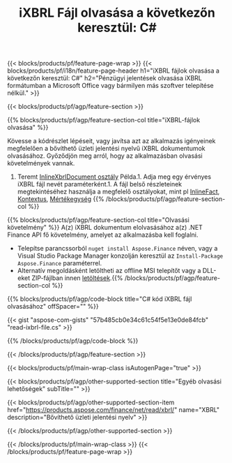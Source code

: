 ﻿---
title: "iXBRL Fájl olvasása a következőn keresztül: C#"
description: Mintakód a(z) iXBRL fájl olvasásához. Használjon API példakódot iXBRL fájlok kötegelt olvasásához a .NET alapú alkalmazásokban. 
url: /hu/net/read/ixbrl/
family: finance
platformtag: net
feature: read
informat: iXBRL
outformat: 
otherformats: 
---
{{< blocks/products/pf/feature-page-wrap >}}
{{< blocks/products/pf/i18n/feature-page-header h1="iXBRL fájlok olvasása a következőn keresztül: C#" h2="Pénzügyi jelentések olvasása iXBRL formátumban a Microsoft Office vagy bármilyen más szoftver telepítése nélkül." >}}

{{< blocks/products/pf/agp/feature-section >}}

{{% blocks/products/pf/agp/feature-section-col title="iXBRL-fájlok olvasása" %}}

Kövesse a kódrészlet lépéseit, vagy javítsa azt az alkalmazás igényeinek megfelelően a bővíthető üzleti jelentési nyelvű iXBRL dokumentumok olvasásához. Győződjön meg arról, hogy az alkalmazásban olvasási követelmények vannak.

1. Teremt [InlineXbrlDocument osztály](https://apireference.aspose.com/finance/net/aspose.finance.xbrl.inline/inlinexbrldocument) Példa.1. Adja meg egy érvényes iXBRL fájl nevét paraméterként.1. A fájl belső részleteinek megtekintéséhez használja a megfelelő osztályokat, mint pl [InlineFact](https://apireference.aspose.com/finance/net/aspose.finance.xbrl.inline/inlinefact), [Kontextus](https://apireference.aspose.com/finance/net/aspose.finance.xbrl/context), [Mértékegység](https://apireference.aspose.com/finance/net/aspose.finance.xbrl/unit) 
{{% /blocks/products/pf/agp/feature-section-col %}}

{{% blocks/products/pf/agp/feature-section-col title="Olvasási követelmény" %}}
A(z) iXBRL dokumentum elolvasásához a(z) .NET Finance API fő követelmény, amelyet az alkalmazásba kell foglalni. 
- Telepítse parancssorból ```nuget install Aspose.Finance``` néven, vagy a Visual Studio Package Manager konzolján keresztül az ```Install-Package Aspose.Finance``` paraméterrel.
- Alternatív megoldásként letöltheti az offline MSI telepítőt vagy a DLL-eket ZIP-fájlban innen [letöltések](https://downloads.aspose.com/finance/net).{{% /blocks/products/pf/agp/feature-section-col %}}

{{% blocks/products/pf/agp/code-block title="C# kód iXBRL fájl olvasásához" offSpacer="" %}}

{{< gist "aspose-com-gists" "57b485cb0e34c61c54f5e13e0de84fcb" "read-ixbrl-file.cs" >}}

{{% /blocks/products/pf/agp/code-block %}}

{{< /blocks/products/pf/agp/feature-section >}}

{{< blocks/products/pf/main-wrap-class isAutogenPage="true" >}}

{{< blocks/products/pf/agp/other-supported-section title="Egyéb olvasási lehetőségek" subTitle="" >}}

{{< blocks/products/pf/agp/other-supported-section-item href="https://products.aspose.com/finance/net/read/xbrl/" name="XBRL" description="Bővíthető üzleti jelentési nyelv" >}}

{{< /blocks/products/pf/agp/other-supported-section >}}

{{< /blocks/products/pf/main-wrap-class >}}
{{< /blocks/products/pf/feature-page-wrap >}}